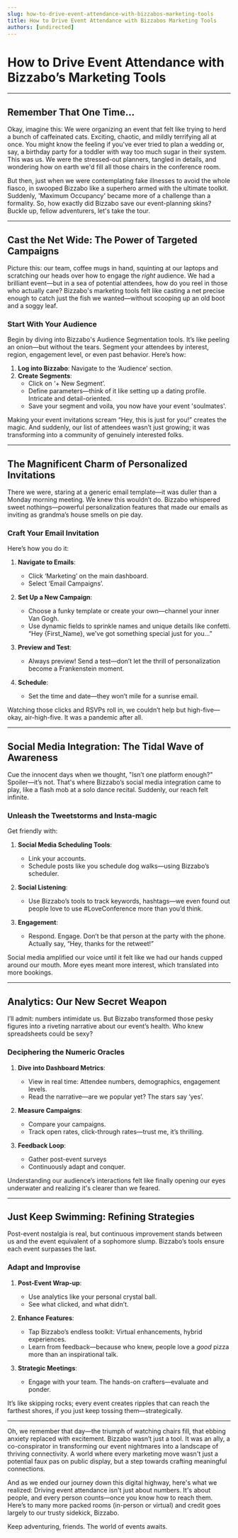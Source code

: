 ```yaml
---
slug: how-to-drive-event-attendance-with-bizzabos-marketing-tools
title: How to Drive Event Attendance with Bizzabos Marketing Tools
authors: [undirected]
---
```



# How to Drive Event Attendance with Bizzabo’s Marketing Tools

---

## Remember That One Time... 

Okay, imagine this: We were organizing an event that felt like trying to herd a bunch of caffeinated cats. Exciting, chaotic, and mildly terrifying all at once. You might know the feeling if you've ever tried to plan a wedding or, say, a birthday party for a toddler with way too much sugar in their system. This was us. We were the stressed-out planners, tangled in details, and wondering how on earth we'd fill all those chairs in the conference room.

But then, just when we were contemplating fake illnesses to avoid the whole fiasco, in swooped Bizzabo like a superhero armed with the ultimate toolkit. Suddenly, 'Maximum Occupancy' became more of a challenge than a formality. So, how exactly did Bizzabo save our event-planning skins? Buckle up, fellow adventurers, let's take the tour.

---

## Cast the Net Wide: The Power of Targeted Campaigns

Picture this: our team, coffee mugs in hand, squinting at our laptops and scratching our heads over how to engage the *right* audience. We had a brilliant event—but in a sea of potential attendees, how do you reel in those who actually care? Bizzabo's marketing tools felt like casting a net precise enough to catch just the fish we wanted—without scooping up an old boot and a soggy leaf.

### Start With Your Audience 

Begin by diving into Bizzabo's Audience Segmentation tools. It’s like peeling an onion—but without the tears. Segment your attendees by interest, region, engagement level, or even past behavior. Here’s how:

1. **Log into Bizzabo**: Navigate to the ‘Audience’ section. 
2. **Create Segments**:
   - Click on ‘+ New Segment’.
   - Define parameters—think of it like setting up a dating profile. Intricate and detail-oriented.
   - Save your segment and voila, you now have your event 'soulmates'. 

Making your event invitations scream “Hey, this is just for you!” creates the magic. And suddenly, our list of attendees wasn’t just growing; it was transforming into a community of genuinely interested folks. 

---

## The Magnificent Charm of Personalized Invitations

There we were, staring at a generic email template—it was duller than a Monday morning meeting. We knew this wouldn’t do. Bizzabo whispered sweet nothings—powerful personalization features that made our emails as inviting as grandma’s house smells on pie day.

### Craft Your Email Invitation

Here’s how you do it:

1. **Navigate to Emails**:
   - Click ‘Marketing’ on the main dashboard.
   - Select ‘Email Campaigns’.

2. **Set Up a New Campaign**:
   - Choose a funky template or create your own—channel your inner Van Gogh.
   - Use dynamic fields to sprinkle names and unique details like confetti. “Hey {First_Name}, we've got something special just for you…”

3. **Preview and Test**:
   - Always preview! Send a test—don’t let the thrill of personalization become a Frankenstein moment. 
   
4. **Schedule**:
   - Set the time and date—they won’t mile for a sunrise email.

Watching those clicks and RSVPs roll in, we couldn’t help but high-five—okay, air-high-five. It was a pandemic after all.

---

## Social Media Integration: The Tidal Wave of Awareness

Cue the innocent days when we thought, "Isn’t one platform enough?" Spoiler—it’s not. That's where Bizzabo’s social media integration came to play, like a flash mob at a solo dance recital. Suddenly, our reach felt infinite.

### Unleash the Tweetstorms and Insta-magic

Get friendly with:

1. **Social Media Scheduling Tools**:
   - Link your accounts. 
   - Schedule posts like you schedule dog walks—using Bizzabo’s scheduler.

2. **Social Listening**:
   - Use Bizzabo’s tools to track keywords, hashtags—we even found out people love to use #LoveConference more than you’d think. 

3. **Engagement**:
   - Respond. Engage. Don’t be that person at the party with the phone. Actually say, “Hey, thanks for the retweet!”

Social media amplified our voice until it felt like we had our hands cupped around our mouth. More eyes meant more interest, which translated into more bookings.

---

## Analytics: Our New Secret Weapon

I’ll admit: numbers intimidate us. But Bizzabo transformed those pesky figures into a riveting narrative about our event’s health. Who knew spreadsheets could be sexy?

### Deciphering the Numeric Oracles

1. **Dive into Dashboard Metrics**:
   - View in real time: Attendee numbers, demographics, engagement levels.
   - Read the narrative—are we popular yet? The stars say ‘yes’.

2. **Measure Campaigns**:
   - Compare your campaigns.
   - Track open rates, click-through rates—trust me, it’s thrilling.

3. **Feedback Loop**:
   - Gather post-event surveys
   - Continuously adapt and conquer.

Understanding our audience’s interactions felt like finally opening our eyes underwater and realizing it's clearer than we feared.

---

## Just Keep Swimming: Refining Strategies

Post-event nostalgia is real, but continuous improvement stands between us and the event equivalent of a sophomore slump. Bizzabo’s tools ensure each event surpasses the last.

### Adapt and Improvise

1. **Post-Event Wrap-up**:
   - Use analytics like your personal crystal ball.
   - See what clicked, and what didn’t.

2. **Enhance Features**:
   - Tap Bizzabo’s endless toolkit: Virtual enhancements, hybrid experiences.
   - Learn from feedback—because who knew, people love a *good* pizza more than an inspirational talk. 

3. **Strategic Meetings**:
   - Engage with your team. The hands-on crafters—evaluate and ponder.

It’s like skipping rocks; every event creates ripples that can reach the farthest shores, if you just keep tossing them—strategically.

---

Oh, we remember that day—the triumph of watching chairs fill, that ebbing anxiety replaced with excitement. Bizzabo wasn’t just a tool. It was an ally, a co-conspirator in transforming our event nightmares into a landscape of thriving connectivity. A world where every marketing move wasn't just a potential faux pas on public display, but a step towards crafting meaningful connections.

And as we ended our journey down this digital highway, here's what we realized: Driving event attendance isn't just about numbers. It's about people, and every person counts—once you know how to reach them. Here’s to many more packed rooms (in-person or virtual) and credit goes largely to our trusty sidekick, Bizzabo.

Keep adventuring, friends. The world of events awaits.